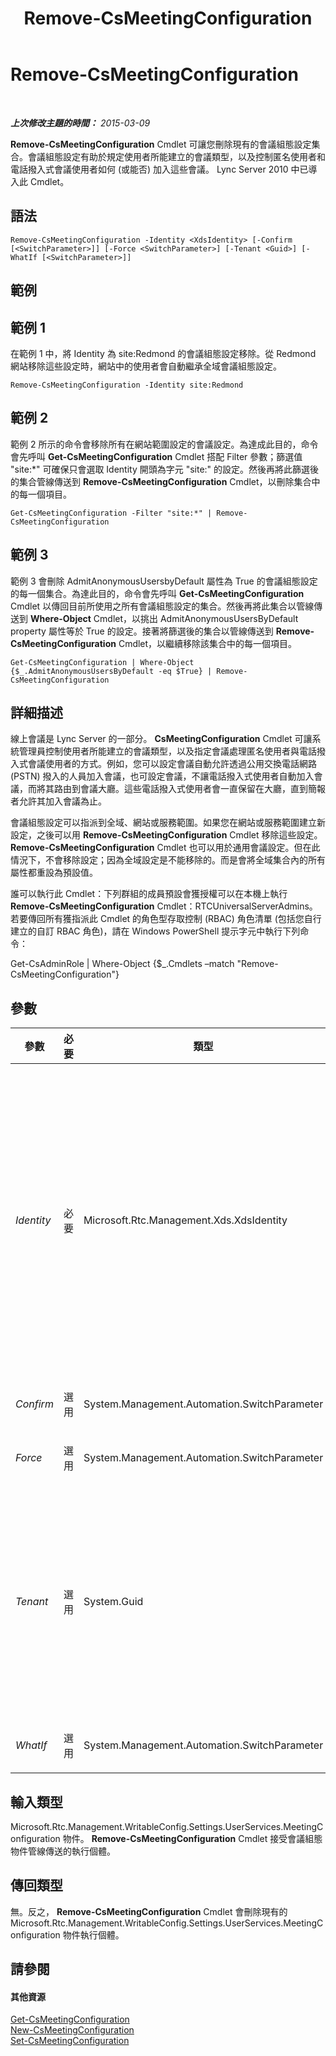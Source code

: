 ﻿---
title: Remove-CsMeetingConfiguration
TOCTitle: Remove-CsMeetingConfiguration
ms:assetid: a5d4c758-25f6-4cdb-a5b7-dbb0fb1d8488
ms:mtpsurl: https://technet.microsoft.com/zh-tw/library/Gg412775(v=OCS.15)
ms:contentKeyID: 49291902
ms.date: 08/10/2015
mtps_version: v=OCS.15
ms.translationtype: HT
---

# Remove-CsMeetingConfiguration

 

_**上次修改主題的時間：** 2015-03-09_

**Remove-CsMeetingConfiguration** Cmdlet 可讓您刪除現有的會議組態設定集合。會議組態設定有助於規定使用者所能建立的會議類型，以及控制匿名使用者和電話撥入式會議使用者如何 (或能否) 加入這些會議。 Lync Server 2010 中已導入此 Cmdlet。

## 語法

    Remove-CsMeetingConfiguration -Identity <XdsIdentity> [-Confirm [<SwitchParameter>]] [-Force <SwitchParameter>] [-Tenant <Guid>] [-WhatIf [<SwitchParameter>]]

## 範例

## 範例 1

在範例 1 中，將 Identity 為 site:Redmond 的會議組態設定移除。從 Redmond 網站移除這些設定時，網站中的使用者會自動繼承全域會議組態設定。

    Remove-CsMeetingConfiguration -Identity site:Redmond

## 範例 2

範例 2 所示的命令會移除所有在網站範圍設定的會議設定。為達成此目的，命令會先呼叫 **Get-CsMeetingConfiguration** Cmdlet 搭配 Filter 參數；篩選值 "site:\*" 可確保只會選取 Identity 開頭為字元 "site:" 的設定。然後再將此篩選後的集合管線傳送到 **Remove-CsMeetingConfiguration** Cmdlet，以刪除集合中的每一個項目。

    Get-CsMeetingConfiguration -Filter "site:*" | Remove-CsMeetingConfiguration

## 範例 3

範例 3 會刪除 AdmitAnonymousUsersbyDefault 屬性為 True 的會議組態設定的每一個集合。為達此目的，命令會先呼叫 **Get-CsMeetingConfiguration** Cmdlet 以傳回目前所使用之所有會議組態設定的集合。然後再將此集合以管線傳送到 **Where-Object** Cmdlet，以挑出 AdmitAnonymousUsersByDefault property 屬性等於 True 的設定。接著將篩選後的集合以管線傳送到 **Remove-CsMeetingConfiguration** Cmdlet，以繼續移除該集合中的每一個項目。

    Get-CsMeetingConfiguration | Where-Object {$_.AdmitAnonymousUsersByDefault -eq $True} | Remove-CsMeetingConfiguration

## 詳細描述

線上會議是 Lync Server 的一部分。 **CsMeetingConfiguration** Cmdlet 可讓系統管理員控制使用者所能建立的會議類型，以及指定會議處理匿名使用者與電話撥入式會議使用者的方式。例如，您可以設定會議自動允許透過公用交換電話網路 (PSTN) 撥入的人員加入會議，也可設定會議，不讓電話撥入式使用者自動加入會議，而將其路由到會議大廳。這些電話撥入式使用者會一直保留在大廳，直到簡報者允許其加入會議為止。

會議組態設定可以指派到全域、網站或服務範圍。如果您在網站或服務範圍建立新設定，之後可以用 **Remove-CsMeetingConfiguration** Cmdlet 移除這些設定。 **Remove-CsMeetingConfiguration** Cmdlet 也可以用於通用會議設定。但在此情況下，不會移除設定；因為全域設定是不能移除的。而是會將全域集合內的所有屬性都重設為預設值。

誰可以執行此 Cmdlet：下列群組的成員預設會獲授權可以在本機上執行 **Remove-CsMeetingConfiguration** Cmdlet：RTCUniversalServerAdmins。若要傳回所有獲指派此 Cmdlet 的角色型存取控制 (RBAC) 角色清單 (包括您自行建立的自訂 RBAC 角色)，請在 Windows PowerShell 提示字元中執行下列命令：

Get-CsAdminRole | Where-Object {$\_.Cmdlets –match "Remove-CsMeetingConfiguration"}

## 參數


<table>
<colgroup>
<col style="width: 25%" />
<col style="width: 25%" />
<col style="width: 25%" />
<col style="width: 25%" />
</colgroup>
<thead>
<tr class="header">
<th>參數</th>
<th>必要</th>
<th>類型</th>
<th>說明</th>
</tr>
</thead>
<tbody>
<tr class="odd">
<td><p><em>Identity</em></p></td>
<td><p>必要</p></td>
<td><p>Microsoft.Rtc.Management.Xds.XdsIdentity</p></td>
<td><p>要移除的會議組態設定的唯一識別碼。若要「移除」全域設定，請使用下列語法：-Identity global。(如前所述，您無法真正移除全域設定，您所能做的只有將屬性重設回預設值)。若要將設定從網站範圍移除，請使用如下語法：-Identity site:Redmond。移除服務設定可以使用下列語法：-Identity service:UserServer:atl-cs-001.litwareinc.com。</p>
<p>請注意，如有指定 Identity，即無法使用萬用字元。</p></td>
</tr>
<tr class="even">
<td><p><em>Confirm</em></p></td>
<td><p>選用</p></td>
<td><p>System.Management.Automation.SwitchParameter</p></td>
<td><p>在執行命令前先提示確認。</p></td>
</tr>
<tr class="odd">
<td><p><em>Force</em></p></td>
<td><p>選用</p></td>
<td><p>System.Management.Automation.SwitchParameter</p></td>
<td><p>隱藏執行命令時可能發生的非嚴重錯誤訊息。</p></td>
</tr>
<tr class="even">
<td><p><em>Tenant</em></p></td>
<td><p>選用</p></td>
<td><p>System.Guid</p></td>
<td><p>所刪除的會議組態設定之 商務用 Skype Online 租用戶帳戶的全域唯一識別碼 (GUID)。例如：</p>
<p>–Tenant &quot;38aad667-af54-4397-aaa7-e94c79ec2308&quot;</p>
<p>您可以執行下列命令傳回每個租用戶的租用戶識別碼：</p>
<p>Get-CsTenant | Select-Object DisplayName, TenantID</p></td>
</tr>
<tr class="odd">
<td><p><em>WhatIf</em></p></td>
<td><p>選用</p></td>
<td><p>System.Management.Automation.SwitchParameter</p></td>
<td><p>說明執行命令時若不實際執行命令的後果。</p></td>
</tr>
</tbody>
</table>


## 輸入類型

Microsoft.Rtc.Management.WritableConfig.Settings.UserServices.MeetingConfiguration 物件。 **Remove-CsMeetingConfiguration** Cmdlet 接受會議組態物件管線傳送的執行個體。

## 傳回類型

無。反之， **Remove-CsMeetingConfiguration** Cmdlet 會刪除現有的 Microsoft.Rtc.Management.WritableConfig.Settings.UserServices.MeetingConfiguration 物件執行個體。

## 請參閱

#### 其他資源

[Get-CsMeetingConfiguration](get-csmeetingconfiguration.md)  
[New-CsMeetingConfiguration](new-csmeetingconfiguration.md)  
[Set-CsMeetingConfiguration](set-csmeetingconfiguration.md)

